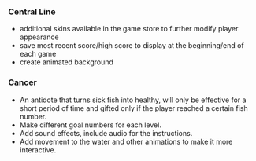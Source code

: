 ### Central Line
* additional skins available in the game store to further modify player appearance
* save most recent score/high score to display at the beginning/end of each game
* create animated background


### Cancer
* An antidote that turns sick fish into healthy, will only be effective for a short period of time and gifted only if the player reached a certain fish number. 
* Make different goal numbers for each level. 
* Add sound effects, include audio for the instructions. 
* Add movement to the water and other animations to make it more interactive. 